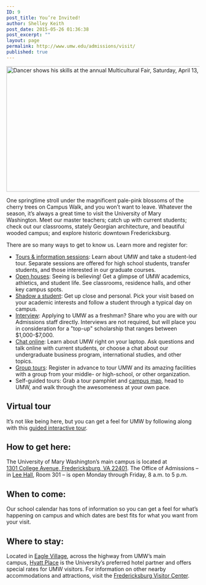 ```yaml
---
ID: 9
post_title: You’re Invited!
author: Shelley Keith
post_date: 2015-05-26 01:36:38
post_excerpt: ""
layout: page
permalink: http://www.umw.edu/admissions/visit/
published: true
---
```

<img class="size-full wp-image-93" src="/admissions/wp-content/uploads/sites/6/2015/05/visit.jpg" alt="Dancer shows his skills at the annual Multicultural Fair, Saturday, April 13, 2013. (Photo by Norm Shafer)." width="800" height="327" />

One springtime stroll under the magnificent pale-pink blossoms of the cherry trees on Campus Walk, and you won’t want to leave. Whatever the season, it’s always a great time to visit the University of Mary Washington. Meet our master teachers; catch up with current students; check out our classrooms, stately Georgian architecture, and beautiful wooded campus; and explore historic downtown Fredericksburg.

There are so many ways to get to know us. Learn more and register for:
<ul>
 	<li><a href="https://umw.askadmissions.net/Portal/EI/Search">Tours &amp; information sessions</a>: Learn about UMW and take a student-led tour. Separate sessions are offered for high school students, transfer students, and those interested in our graduate courses.</li>
 	<li><a href="/admissions/visit/open-houses/">Open houses</a>: Seeing is believing! Get a glimpse of UMW academics, athletics, and student life. See classrooms, residence halls, and other key campus spots.</li>
 	<li><a href="/admissions/visit/shadow-a-student/">Shadow a student</a>: Get up close and personal. Pick your visit based on your academic interests and follow a student through a typical day on campus.</li>
 	<li><a href="https://umw.askadmissions.net/Portal/EI/GroupUrl?gid=53045964a5260b561642578a0eff909e407e44">Interview</a>: Applying to UMW as a freshman? Share who you are with our Admissions staff directly. Interviews are not required, but will place you in consideration for a "top-up" scholarship that ranges between $1,000-$7,000.</li>
 	<li><a href="https://umw.askadmissions.net/groupchat/LandingPage.aspx">Chat online</a>: Learn about UMW right on your laptop. Ask questions and talk online with current students, or choose a chat about our undergraduate business program, international studies, and other topics.</li>
 	<li><a href="/admissions/visit/group-tours/">Group tours</a>: Register in advance to tour UMW and its amazing facilities with a group from your middle- or high-school, or other organization.</li>
 	<li>Self-guided tours: Grab a tour pamphlet and <a href="http://www.umw.edu/documents/document/map-of-fredericksburg-campus/">campus map</a>, head to UMW, and walk through the awesomeness at your own pace.</li>
</ul>
<h2>Virtual tour</h2>
It’s not like being here, but you can get a feel for UMW by following along with this <a href="/admissions/#virtualtour">guided interactive tour</a>.
<h2>How to get here:</h2>
The University of Mary Washington’s main campus is located at <a href="https://www.google.com/maps/place/University+of+Mary+Washington/@38.3005178,-77.4749152,15z/data=!3m1!4b1!4m2!3m1!1s0x89b6c1f6e987a255:0x1ef2db66d097c3c1">1301 College Avenue, Fredericksburg, VA 22401</a>. The Office of Admissions – in <a href="https://www.google.com/maps/place/Lee+Hall,+University+of+Mary+Washington,+1301+College+Ave,+Fredericksburg,+VA+22401/@38.3026184,-77.4742811,17z/data=!3m1!4b1!4m2!3m1!1s0x89b6c1f7148e6255:0xe0ae54bddccaa014">Lee Hall</a>, Room 301 – is open Monday through Friday, 8 a.m. to 5 p.m.
<h2>When to come:</h2>
Our school calendar has tons of information so you can get a feel for what’s happening on campus and which dates are best fits for what you want from your visit.
<h2>Where to stay:</h2>
Located in <a href="/directory/building/eagle-village/">Eagle Village</a>, across the highway from UMW’s main campus, <a href="http://fredericksburg.place.hyatt.com/en/hotel/home.html">Hyatt Place</a> is the University’s preferred hotel partner and offers special rates for UMW visitors. For information on other nearby accommodations and attractions, visit the <a href="http://www.visitfred.com/things-to-do/museums-historical/fredericksburg-visitor-center">Fredericksburg Visitor Center</a>.